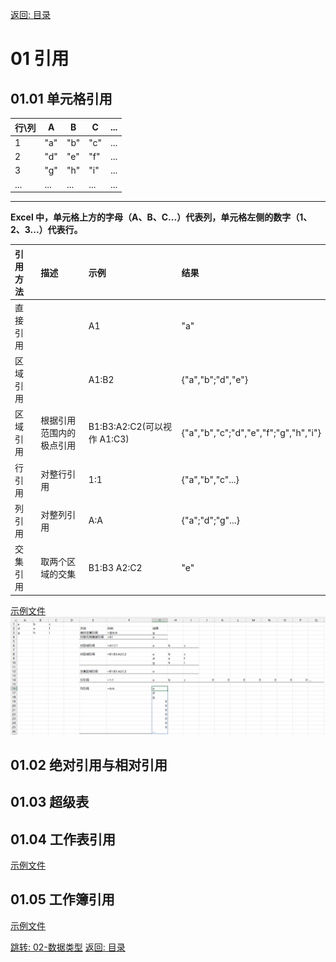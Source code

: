[返回: 目录](00_目录.md)

# 01 引用

## 01.01 单元格引用

| 行\列 | A   | B   | C   | ... |
| ----- | --- | --- | --- | --- |
| 1     | "a" | "b" | "c" | ... |
| 2     | "d" | "e" | "f" | ... |
| 3     | "g" | "h" | "i" | ... |
| ...   | ... | ... | ... | ... |

---

**Excel 中，单元格上方的字母（A、B、C...）代表列，单元格左侧的数字（1、2、3...）代表行。**

| 引用方法 | 描述                     | 示例                        | 结果                                  |
| :------- | :----------------------- | :-------------------------- | :------------------------------------ |
| 直接引用 |                          | A1                          | "a"                                   |
| 区域引用 |                          | A1:B2                       | {"a","b";"d","e"}                     |
| 区域引用 | 根据引用范围内的极点引用 | B1:B3:A2:C2(可以视作 A1:C3) | {"a","b","c";"d","e","f";"g","h","i"} |
| 行引用   | 对整行引用               | 1:1                         | {"a","b","c"...}                      |
| 列引用   | 对整列引用               | A:A                         | {"a";"d";"g"...}                      |
| 交集引用 | 取两个区域的交集         | B1:B3 A2:C2                 | "e"                                   |

[示例文件](xlsx/01.01_A.xlsx)
![](image\01_引用\01_A.png)

## 01.02 绝对引用与相对引用

## 01.03 超级表

## 01.04 工作表引用

[示例文件](xlsx/01.01_A.xlsx)

## 01.05 工作簿引用

[示例文件](xlsx/01.01_A.xlsx)

[跳转: 02-数据类型](02_数据类型.md)
[返回: 目录](00_目录.md)
